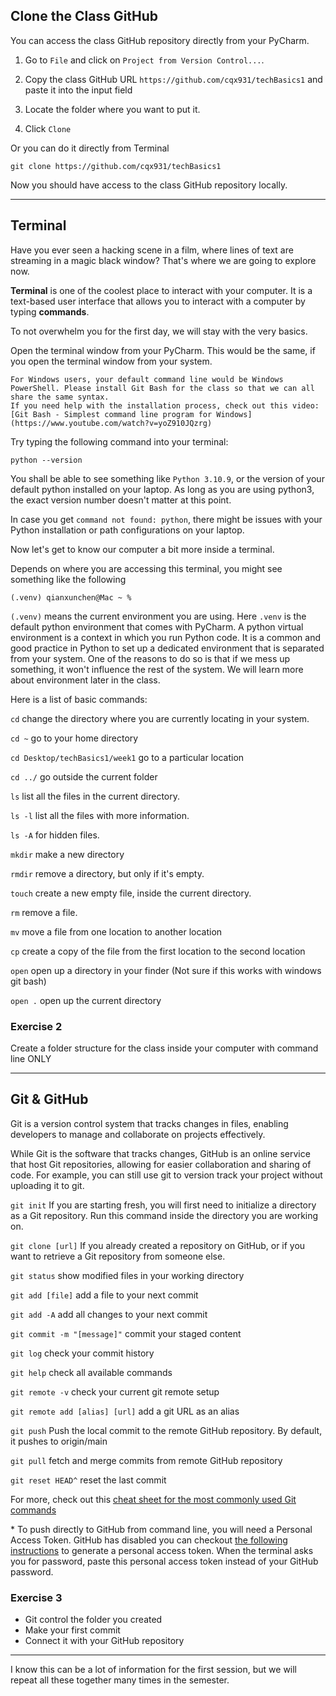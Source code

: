 
## Clone the Class GitHub
You can access the class GitHub repository directly from your PyCharm.

1. Go to `File` and click on `Project from Version Control...`. 

1. Copy the class GitHub URL `https://github.com/cqx931/techBasics1` and paste it into the input field 

1. Locate the folder where you want to put it. 

1. Click `Clone`

Or you can do it directly from Terminal

`git clone https://github.com/cqx931/techBasics1`

Now you should have access to the class GitHub repository locally.

---

## Terminal

Have you ever seen a hacking scene in a film, where lines of text are streaming in a magic black window? That's where we are going to explore now.

**Terminal** is one of the coolest place to interact with your computer. It is a text-based user interface that allows you to interact with a computer by typing **commands**. 

To not overwhelm you for the first day, we will stay with the very basics.

Open the terminal window from your PyCharm. This would be the same, if you open the terminal window from your system. 


    For Windows users, your default command line would be Windows PowerShell. Please install Git Bash for the class so that we can all share the same syntax.
    If you need help with the installation process, check out this video:
    [Git Bash - Simplest command line program for Windows](https://www.youtube.com/watch?v=yoZ910JQzrg)

Try typing the following command into your terminal:

`python --version`

You shall be able to see something like `Python 3.10.9`, or the version of your default python installed on your laptop. As long as you are using python3, the exact version number doesn't matter at this point.

In case you get `command not found: python`, there might be issues with your Python installation or path configurations on your laptop.

Now let's get to know our computer a bit more inside a terminal.

Depends on where you are accessing this terminal, you might see something like the following

`(.venv) qianxunchen@Mac ~ %`

`(.venv)` means the current environment you are using. Here `.venv` is the default python environment that comes with PyCharm. A python virtual environment is a context in which you run Python code. It is a common and good practice in Python to set up a dedicated environment that is separated from your system. One of the reasons to do so is that if we mess up something, it won't influence the rest of the system. We will learn more about environment later in the class.

Here is a list of basic commands:

`cd` change the directory where you are currently locating in your system.

`cd ~` go to your home directory

`cd Desktop/techBasics1/week1` go to a particular location

`cd ../` go outside the current folder

`ls` list all the files in the current directory.

`ls -l` list all the files with more information.

`ls -A` for hidden files.

`mkdir` make a new directory 

`rmdir` remove a directory, but only if it's empty.

`touch` create a new empty file, inside the current directory.

`rm` remove a file.

`mv` move a file from one location to another location

`cp` create a copy of the file from the first location to the second location

`open` open up a directory in your finder (Not sure if this works with windows git bash)

`open .` open up the current directory


### Exercise 2
Create a folder structure for the class inside your computer with command line ONLY

---

## Git & GitHub

Git is a version control system that tracks changes in files, enabling developers to manage and collaborate on projects effectively. 

While Git is the software that tracks changes, GitHub is an online service that host Git repositories, allowing for easier collaboration and sharing of code. For example, you can still use git to version track your project without uploading it to git.


`git init` If you are starting fresh, you will first need to initialize a directory as a Git repository. Run this command inside the directory you are working on.

`git clone [url]` If you already created a repository on GitHub, or if you want to retrieve a Git repository from someone else.

`git status` show modified files in your working directory

`git add [file]` add a file to your next commit

`git add -A` add all changes to your next commit

`git commit -m "[message]"` commit your staged content

`git log` check your commit history

`git help` check all available commands

`git remote -v` check your current git remote setup

`git remote add [alias] [url]` add a git URL as an alias

`git push` Push the local commit to the remote GitHub repository. By default, it pushes to origin/main

`git pull` fetch and merge commits from remote GitHub repository

`git reset HEAD^` reset the last commit

For more, check out this [cheat sheet for the most commonly used Git commands](https://education.github.com/git-cheat-sheet-education.pdf)

\* To push directly to GitHub from command line, you will need a Personal Access Token. GitHub has disabled you can checkout [the following instructions](https://docs.github.com/en/authentication/keeping-your-account-and-data-secure/managing-your-personal-access-tokens#creating-a-personal-access-token-classic) to generate a personal access token. When the terminal asks you for password, paste this personal access token instead of your GitHub password.

### Exercise 3
- Git control the folder you created
- Make your first commit
- Connect it with your GitHub repository

---
I know this can be a lot of information for the first session, but we will repeat all these together many times in the semester.